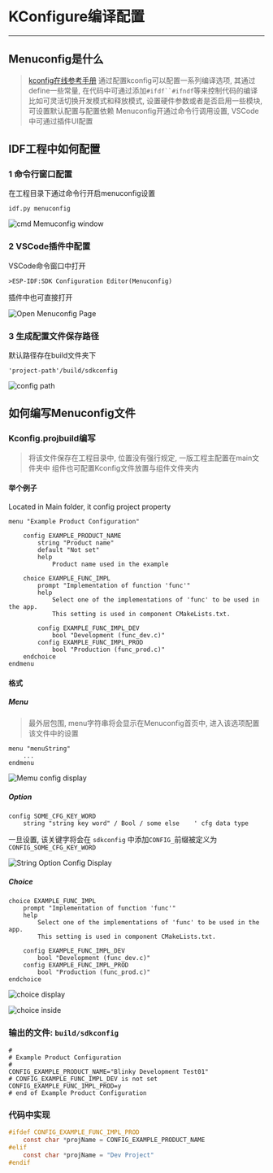 # KConfigure编译配置

----

## Menuconfig是什么

> [kconfig在线参考手册](https://docs.espressif.com/projects/esp-idf/en/latest/esp32/api-reference/kconfig-reference.html)
> 通过配置kconfig可以配置一系列编译选项, 其通过define一些常量, 在代码中可通过添加`#ifdf``#ifndf`等来控制代码的编译
> 比如可灵活切换开发模式和释放模式, 设置硬件参数或者是否启用一些模块, 可设置默认配置与配置依赖
> Menuconfig开通过命令行调用设置, VSCode中可通过插件UI配置


## IDF工程中如何配置

### 1 命令行窗口配置

在工程目录下通过命令行开启menuconfig设置

```shell
idf.py menuconfig
```

![cmd Memuconfig window](vx_images/424077040558017.png)

### 2 VSCode插件中配置

VSCode命令窗口中打开

```shell
>ESP-IDF:SDK Configuration Editor(Menuconfig)
```

插件中也可直接打开

![Open Menuconfig Page](vx_images/79514290782052.png)

### 3 生成配置文件保存路径

默认路径存在build文件夹下

`'project-path'/build/sdkconfig`

![config path](vx_images/413585765068847.png)

## 如何编写Menuconfig文件

### Kconfig.projbuild编写

> 将该文件保存在工程目录中, 位置没有强行规定, 一版工程主配置在main文件夹中
> 组件也可配置Kconfig文件放置与组件文件夹内

#### 举个例子

Located in Main folder, it config project property

```kconfig
menu "Example Product Configuration"

    config EXAMPLE_PRODUCT_NAME
        string "Product name"
        default "Not set"
        help
            Product name used in the example

    choice EXAMPLE_FUNC_IMPL
        prompt "Implementation of function 'func'"
        help
            Select one of the implementations of 'func' to be used in the app.
            This setting is used in component CMakeLists.txt.

        config EXAMPLE_FUNC_IMPL_DEV
            bool "Development (func_dev.c)"
        config EXAMPLE_FUNC_IMPL_PROD
            bool "Production (func_prod.c)"
    endchoice
endmenu
```


#### 格式

##### Menu

> 最外层包围, menu字符串将会显示在Menuconfig首页中, 进入该选项配置该文件中的设置

```
menu "menuString"  
    ...
endmenu
```  


![Memu config display](vx_images/280536399959583.png)

##### Option

```
config SOME_CFG_KEY_WORD    
    string "string key word" / Bool / some else    ' cfg data type

```
一旦设置, 该关键字将会在 `sdkconfig` 中添加`CONFIG_`前缀被定义为 `CONFIG_SOME_CFG_KEY_WORD`

![String Option Config Display](vx_images/234166785030276.png)


##### Choice

```
choice EXAMPLE_FUNC_IMPL
    prompt "Implementation of function 'func'"
    help
        Select one of the implementations of 'func' to be used in the app.
        This setting is used in component CMakeLists.txt.

    config EXAMPLE_FUNC_IMPL_DEV
        bool "Development (func_dev.c)"
    config EXAMPLE_FUNC_IMPL_PROD
        bool "Production (func_prod.c)"
endchoice
```

![choice display](vx_images/585057650547273.png)

![choice inside](vx_images/247316513418709.png)



### 输出的文件: `build/sdkconfig`

```
#
# Example Product Configuration
#
CONFIG_EXAMPLE_PRODUCT_NAME="Blinky Development Test01"
# CONFIG_EXAMPLE_FUNC_IMPL_DEV is not set
CONFIG_EXAMPLE_FUNC_IMPL_PROD=y
# end of Example Product Configuration

```

### 代码中实现

```c
#ifdef CONFIG_EXAMPLE_FUNC_IMPL_PROD
    const char *projName = CONFIG_EXAMPLE_PRODUCT_NAME
#elif
    const char *projName = "Dev Project"
#endif
```